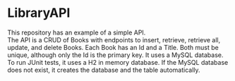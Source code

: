 # LibraryAPI
This repository has an example of a simple API.<br>
The API is a CRUD of Books with endpoints to insert, retrieve, retrieve all, update, and delete Books.
Each Book has an Id and a Title. Both must be unique, although only the Id is the primary key.
It uses a MySQL database. To run JUnit tests, it uses a H2 in memory database.
If the MySQL database does not exist, it creates the database and the table automatically.
